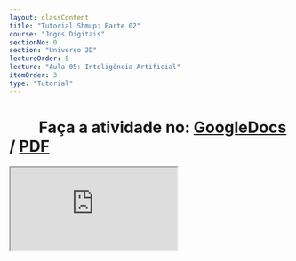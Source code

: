 ```yaml
---
layout: classContent
title: "Tutorial Shmup: Parte 02"
course: "Jogos Digitais"
sectionNo: 0
section: "Universo 2D"
lectureOrder: 5
lecture: "Aula 05: Inteligência Artificial"
itemOrder: 3
type: "Tutorial"
---
```


# &nbsp;&nbsp;&nbsp;&nbsp;&nbsp;&nbsp;&nbsp;&nbsp;Faça a atividade no: [GoogleDocs](https://docs.google.com/document/d/1zh9UPc0BApkEVmCTyrdBZS1qgd8e6dp1RHJ-P88bJHU/copy?usp=sharing&ouid=116972197927145487361&rtpof=true&sd=true) / [PDF](https://docs.google.com/document/d/1zh9UPc0BApkEVmCTyrdBZS1qgd8e6dp1RHJ-P88bJHU/export?format=pdf&usp=sharing&ouid=116972197927145487361&rtpof=true&sd=true)

<iframe src="https://docs.google.com/document/d/e/2PACX-1vRyuZ8GLh1pe8OZYhDj_GJWZJ5TmiqVXVzrYP7w1Q75j_mx0brIXSZwU4sVGI0op88SKaB3hgNsJorR/pub?embedded=true"></iframe>
